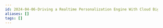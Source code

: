 ```yaml
---
id: 2024-04-06-Driving a Realtime Personalization Engine With Cloud Bigtable
aliases: []
tags: []
---
```



